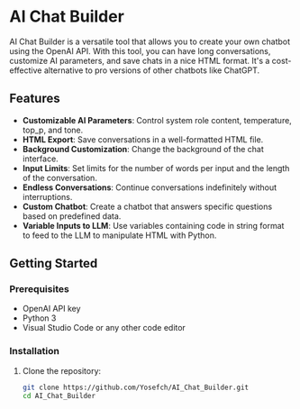 # AI Chat Builder

AI Chat Builder is a versatile tool that allows you to create your own chatbot using the OpenAI API. With this tool, you can have long conversations, customize AI parameters, and save chats in a nice HTML format. It's a cost-effective alternative to pro versions of other chatbots like ChatGPT.

## Features

- **Customizable AI Parameters**: Control system role content, temperature, top_p, and tone.
- **HTML Export**: Save conversations in a well-formatted HTML file.
- **Background Customization**: Change the background of the chat interface.
- **Input Limits**: Set limits for the number of words per input and the length of the conversation.
- **Endless Conversations**: Continue conversations indefinitely without interruptions.
- **Custom Chatbot**: Create a chatbot that answers specific questions based on predefined data.
- **Variable Inputs to LLM**: Use variables containing code in string format to feed to the LLM to manipulate HTML with Python.

## Getting Started

### Prerequisites

- OpenAI API key
- Python 3
- Visual Studio Code or any other code editor

### Installation

1. Clone the repository:
   ```bash
   git clone https://github.com/Yosefch/AI_Chat_Builder.git
   cd AI_Chat_Builder
